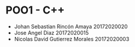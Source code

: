 # POO1 - C++
- Johan Sebastian Rincón Amaya  20172020020 
- Jose Angel Diaz  20172020015 
- Nicolas David Gutierrez Morales  20172020003 

